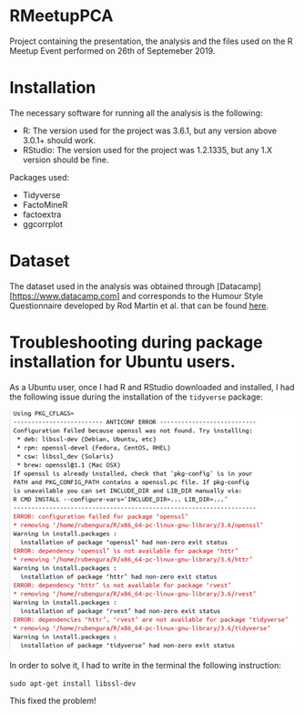 # RMeetupPCA
Project containing the presentation, the analysis and the files used on the R Meetup Event performed on 26th of Septemeber 2019.

# Installation

The necessary software for running all the analysis is the following:

* R: The version used for the project was 3.6.1, but any version above 3.0.1+ should work.
* RStudio: The version used for the project was 1.2.1335, but any 1.X version should be fine.

Packages used:

* Tidyverse
* FactoMineR
* factoextra
* ggcorrplot

# Dataset 

The dataset used in the analysis was obtained through [Datacamp][https://www.datacamp.com] and corresponds to the Humour Style Questionnaire developed by Rod Martin et al. that can be found [here](http://www.humorstyles.com/).  

# Troubleshooting during package installation for Ubuntu users.

As a Ubuntu user, once I had R and RStudio downloaded and installed, I had the following issue during the installation of the `tidyverse` package:

![image](https://github.com/rubengura/RMeetupPCA/blob/master/images/tidyverse_error.png "Click to expand")

In order to solve it, I had to write in the terminal the following instruction:

`sudo apt-get install libssl-dev`

This fixed the problem!

